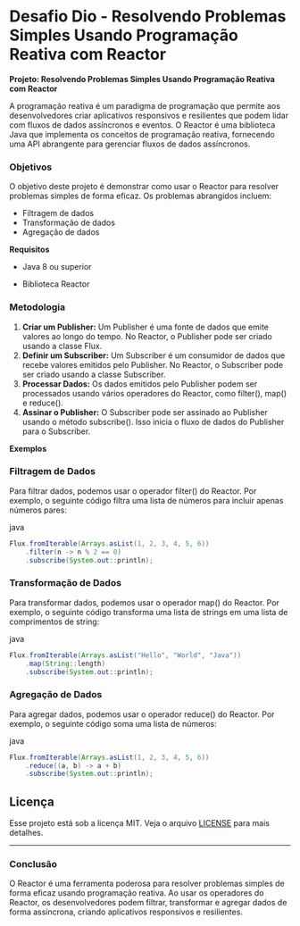# Desafio Dio - Resolvendo Problemas Simples Usando Programação Reativa com Reactor



**Projeto: Resolvendo Problemas Simples Usando Programação Reativa com Reactor**

A programação reativa é um paradigma de programação que permite aos desenvolvedores criar aplicativos responsivos e resilientes que podem lidar com fluxos de dados assíncronos e eventos. O Reactor é uma biblioteca Java que implementa os conceitos de programação reativa, fornecendo uma API abrangente para gerenciar fluxos de dados assíncronos.



### Objetivos

O objetivo deste projeto é demonstrar como usar o Reactor para resolver problemas simples de forma eficaz. Os problemas abrangidos incluem:

- Filtragem de dados
- Transformação de dados
- Agregação de dados

**Requisitos**

- Java 8 ou superior

- Biblioteca Reactor

  

### Metodologia



1. **Criar um Publisher:** Um Publisher é uma fonte de dados que emite valores ao longo do tempo. No Reactor, o Publisher pode ser criado usando a classe Flux.
2. **Definir um Subscriber:** Um Subscriber é um consumidor de dados que recebe valores emitidos pelo Publisher. No Reactor, o Subscriber pode ser criado usando a classe Subscriber.
3. **Processar Dados:** Os dados emitidos pelo Publisher podem ser processados usando vários operadores do Reactor, como filter(), map() e reduce().
4. **Assinar o Publisher:** O Subscriber pode ser assinado ao Publisher usando o método subscribe(). Isso inicia o fluxo de dados do Publisher para o Subscriber.



**Exemplos**

### Filtragem de Dados

Para filtrar dados, podemos usar o operador filter() do Reactor. Por exemplo, o seguinte código filtra uma lista de números para incluir apenas números pares:

java

```java
Flux.fromIterable(Arrays.asList(1, 2, 3, 4, 5, 6))
    .filter(n -> n % 2 == 0)
    .subscribe(System.out::println);
```



### **Transformação de Dados**

Para transformar dados, podemos usar o operador map() do Reactor. Por exemplo, o seguinte código transforma uma lista de strings em uma lista de comprimentos de string:

java

```java
Flux.fromIterable(Arrays.asList("Hello", "World", "Java"))
    .map(String::length)
    .subscribe(System.out::println);
```



### Agregação de Dados

Para agregar dados, podemos usar o operador reduce() do Reactor. Por exemplo, o seguinte código soma uma lista de números:

java

```java
Flux.fromIterable(Arrays.asList(1, 2, 3, 4, 5, 6))
    .reduce((a, b) -> a + b)
    .subscribe(System.out::println);
```




## Licença

Esse projeto está sob a licença MIT. Veja o arquivo [LICENSE](LICENSE) para mais detalhes.

---



### Conclusão

O Reactor é uma ferramenta poderosa para resolver problemas simples de forma eficaz usando programação reativa. Ao usar os operadores do Reactor, os desenvolvedores podem filtrar, transformar e agregar dados de forma assíncrona, criando aplicativos responsivos e resilientes.
